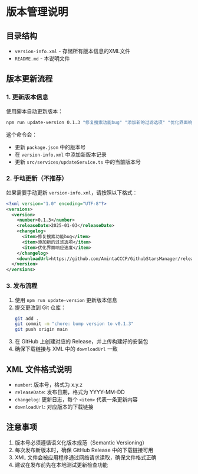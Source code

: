 # 版本管理说明

## 目录结构

- `version-info.xml` - 存储所有版本信息的XML文件
- `README.md` - 本说明文件

## 版本更新流程

### 1. 更新版本信息

使用脚本自动更新版本：

```bash
npm run update-version 0.1.3 "修复搜索功能bug" "添加新的过滤选项" "优化界面响应速度"
```

这个命令会：
- 更新 `package.json` 中的版本号
- 在 `version-info.xml` 中添加新版本记录
- 更新 `src/services/updateService.ts` 中的当前版本号

### 2. 手动更新（不推荐）

如果需要手动更新 `version-info.xml`，请按照以下格式：

```xml
<?xml version="1.0" encoding="UTF-8"?>
<versions>
  <version>
    <number>0.1.3</number>
    <releaseDate>2025-01-03</releaseDate>
    <changelog>
      <item>修复搜索功能bug</item>
      <item>添加新的过滤选项</item>
      <item>优化界面响应速度</item>
    </changelog>
    <downloadUrl>https://github.com/AmintaCCCP/GithubStarsManager/releases/download/v0.1.3/github-stars-manager-0.1.3.dmg</downloadUrl>
  </version>
</versions>
```

### 3. 发布流程

1. 使用 `npm run update-version` 更新版本信息
2. 提交更改到 Git 仓库：
   ```bash
   git add .
   git commit -m "chore: bump version to v0.1.3"
   git push origin main
   ```
3. 在 GitHub 上创建对应的 Release，并上传构建好的安装包
4. 确保下载链接与 XML 中的 `downloadUrl` 一致

## XML 文件格式说明

- `number`: 版本号，格式为 x.y.z
- `releaseDate`: 发布日期，格式为 YYYY-MM-DD
- `changelog`: 更新日志，每个 `<item>` 代表一条更新内容
- `downloadUrl`: 对应版本的下载链接

## 注意事项

1. 版本号必须遵循语义化版本规范（Semantic Versioning）
2. 每次发布新版本时，确保 GitHub Release 中的下载链接可用
3. XML 文件会被应用程序通过网络请求读取，确保文件格式正确
4. 建议在发布前先在本地测试更新检查功能